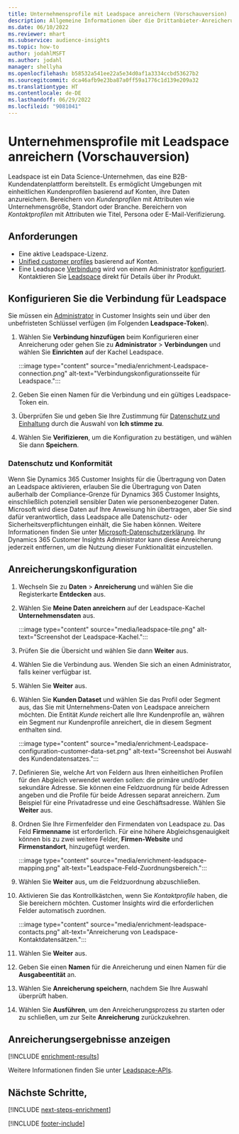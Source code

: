 ```yaml
---
title: Unternehmensprofile mit Leadspace anreichern (Vorschauversion)
description: Allgemeine Informationen über die Drittanbieter-Anreicherung von Leadspace.
ms.date: 06/10/2022
ms.reviewer: mhart
ms.subservice: audience-insights
ms.topic: how-to
author: jodahlMSFT
ms.author: jodahl
manager: shellyha
ms.openlocfilehash: b58532a541ee22a5e34d0af1a3334ccbd53627b2
ms.sourcegitcommit: dca46afb9e23ba87a0ff59a1776c1d139e209a32
ms.translationtype: HT
ms.contentlocale: de-DE
ms.lasthandoff: 06/29/2022
ms.locfileid: "9081041"
---
```

# <a name="enrich-company-profiles-with-leadspace-preview"></a>Unternehmensprofile mit Leadspace anreichern (Vorschauversion)

Leadspace ist ein Data Science-Unternehmen, das eine B2B-Kundendatenplattform bereitstellt. Es ermöglicht Umgebungen mit einheitlichen Kundenprofilen basierend auf Konten, ihre Daten anzureichern. Bereichern von *Kundenprofilen* mit Attributen wie Unternehmensgröße, Standort oder Branche. Bereichern von *Kontaktprofilen* mit Attributen wie Titel, Persona oder E-Mail-Verifizierung.

## <a name="prerequisites"></a>Anforderungen

- Eine aktive Leadspace-Lizenz.
- [Unified customer profiles](customer-profiles.md) basierend auf Konten.
- Eine Leadspace [Verbindung](connections.md) wird von einem Administrator [konfiguriert](#configure-the-connection-for-leadspace). Kontaktieren Sie [Leadspace](https://www.leadspace.com/leadspace-microsoft-dynamics-365/) direkt für Details über ihr Produkt.

## <a name="configure-the-connection-for-leadspace"></a>Konfigurieren Sie die Verbindung für Leadspace

Sie müssen ein [Administrator](permissions.md#admin) in Customer Insights sein und über den unbefristeten Schlüssel verfügen (im Folgenden **Leadspace-Token**).

1. Wählen Sie **Verbindung hinzufügen** beim Konfigurieren einer Anreicherung oder gehen Sie zu **Administrator** > **Verbindungen** und wählen Sie **Einrichten** auf der Kachel Leadspace.

   :::image type="content" source="media/enrichment-Leadspace-connection.png" alt-text="Verbindungskonfigurationsseite für Leadspace.":::

1. Geben Sie einen Namen für die Verbindung und ein gültiges Leadspace-Token ein.

1. Überprüfen Sie und geben Sie Ihre Zustimmung für [Datenschutz und Einhaltung](#data-privacy-and-compliance) durch die Auswahl von **Ich stimme zu**.

1. Wählen Sie **Verifizieren**, um die Konfiguration zu bestätigen, und wählen Sie dann **Speichern**.

### <a name="data-privacy-and-compliance"></a>Datenschutz und Konformität

Wenn Sie Dynamics 365 Customer Insights für die Übertragung von Daten an Leadspace aktivieren, erlauben Sie die Übertragung von Daten außerhalb der Compliance-Grenze für Dynamics 365 Customer Insights, einschließlich potenziell sensibler Daten wie personenbezogener Daten. Microsoft wird diese Daten auf Ihre Anweisung hin übertragen, aber Sie sind dafür verantwortlich, dass Leadspace alle Datenschutz- oder Sicherheitsverpflichtungen einhält, die Sie haben können. Weitere Informationen finden Sie unter [Microsoft-Datenschutzerklärung](https://go.microsoft.com/fwlink/?linkid=396732).
Ihr Dynamics 365 Customer Insights Administrator kann diese Anreicherung jederzeit entfernen, um die Nutzung dieser Funktionalität einzustellen.

## <a name="configure-the-enrichment"></a>Anreicherungskonfiguration

1. Wechseln Sie zu **Daten** > **Anreicherung** und wählen Sie die Registerkarte **Entdecken** aus.

1. Wählen Sie **Meine Daten anreichern** auf der Leadspace-Kachel **Unternehmensdaten** aus.

   :::image type="content" source="media/leadspace-tile.png" alt-text="Screenshot der Leadspace-Kachel.":::

1. Prüfen Sie die Übersicht und wählen Sie dann **Weiter** aus.

1. Wählen Sie die Verbindung aus. Wenden Sie sich an einen Administrator, falls keiner verfügbar ist.

1. Wählen Sie **Weiter** aus.

1. Wählen Sie **Kunden Dataset** und wählen Sie das Profil oder Segment aus, das Sie mit Unternehmens-Daten von Leadspace anreichern möchten. Die Entität *Kunde* reichert alle Ihre Kundenprofile an, währen ein Segment nur Kundenprofile anreichert, die in diesem Segment enthalten sind.

    :::image type="content" source="media/enrichment-Leadspace-configuration-customer-data-set.png" alt-text="Screenshot bei Auswahl des Kundendatensatzes.":::

1. Definieren Sie, welche Art von Feldern aus Ihren einheitlichen Profilen für den Abgleich verwendet werden sollen: die primäre und/oder sekundäre Adresse. Sie können eine Feldzuordnung für beide Adressen angeben und die Profile für beide Adressen separat anreichern. Zum Beispiel für eine Privatadresse und eine Geschäftsadresse. Wählen Sie **Weiter** aus.

1. Ordnen Sie Ihre Firmenfelder den Firmendaten von Leadspace zu. Das Feld **Firmenname** ist erforderlich. Für eine höhere Abgleichsgenauigkeit können bis zu zwei weitere Felder, **Firmen-Website** und **Firmenstandort**, hinzugefügt werden.

   :::image type="content" source="media/enrichment-leadspace-mapping.png" alt-text="Leadspace-Feld-Zuordnungsbereich.":::

1. Wählen Sie **Weiter** aus, um die Feldzuordnung abzuschließen.

1. Aktivieren Sie das Kontrollkästchen, wenn Sie *Kontaktprofile* haben, die Sie bereichern möchten. Customer Insights wird die erforderlichen Felder automatisch zuordnen.

   :::image type="content" source="media/enrichment-leadspace-contacts.png" alt-text="Anreicherung von Leadspace-Kontaktdatensätzen.":::

1. Wählen Sie **Weiter** aus.

1. Geben Sie einen **Namen** für die Anreicherung und einen Namen für die **Ausgabeentität** an.

1. Wählen Sie **Anreicherung speichern**, nachdem Sie Ihre Auswahl überprüft haben.

1. Wählen Sie **Ausführen**, um den Anreicherungsprozess zu starten oder zu schließen, um zur Seite **Anreicherung** zurückzukehren.

## <a name="view-enrichment-results"></a>Anreicherungsergebnisse anzeigen

[!INCLUDE [enrichment-results](includes/enrichment-results.md)]

Weitere Informationen finden Sie unter [Leadspace-APIs](https://support.leadspace.com/hc/en-us/sections/201997649-API).

## <a name="next-steps"></a>Nächste Schritte,

[!INCLUDE [next-steps-enrichment](includes/next-steps-enrichment.md)]

[!INCLUDE [footer-include](includes/footer-banner.md)]
